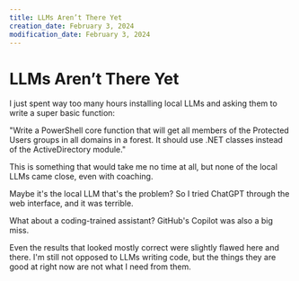 ```yaml
---
title: LLMs Aren’t There Yet
creation_date: February 3, 2024
modification_date: February 3, 2024
---
```



# LLMs Aren’t There Yet

I just spent way too many hours installing local LLMs and asking them to write a super basic function:

"Write a PowerShell core function that will get all members of the Protected Users groups in all domains in a forest. It should use .NET classes instead of the ActiveDirectory module."

This is something that would take me no time at all, but none of the local LLMs came close, even with coaching.

Maybe it's the local LLM that's the problem? So I tried ChatGPT through the web interface, and it was terrible.

What about a coding-trained assistant? GitHub's Copilot was also a big miss.

Even the results that looked mostly correct were slightly flawed here and there. I'm still not opposed to LLMs writing code, but the things they are good at right now are not what I need from them. 
